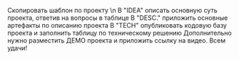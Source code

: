 Скопировать шаблон по проекту
\n В "IDEA" описать основную суть проекта, ответив на вопросы в таблице
В "DESC." приложить основные артефакты по описанию проекта
В "TECH" опубликовать кодовую базу проекта и заполнить таблицу по техническому решению
Дополнительно нужно разместить ДЕМО проекта и приложить ссылку на видео.
Всем удачи!

